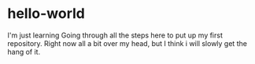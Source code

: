 hello-world
===========

I'm just learning
Going through all the steps here to put up my first repository. Right now all a bit over my head, but I think i will
slowly get the hang of it.
